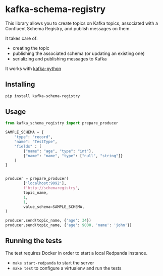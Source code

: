 # kafka-schema-registry

This library allows you to create topics on Kafka topics, associated with a
Confluent Schema Registry, and publish messages on them.

It takes care of:
* creating the topic
* publishing the associated schema (or updating an existing one)
* serializing and publishing messages to Kafka

It works with [kafka-python][]

[kafka-python]: https://github.com/dpkp/kafka-python


## Installing

```sh
pip install kafka-schema-registry
```

## Usage

```python
from kafka_schema_registry import prepare_producer

SAMPLE_SCHEMA = {
    "type": "record",
    "name": "TestType",
    "fields" : [
        {"name": "age", "type": "int"},
        {"name": "name", "type": ["null", "string"]}
    ]
}


producer = prepare_producer(
        ['localhost:9092'],
        f'http://schemaregistry',
        topic_name,
        1,
        1,
        value_schema=SAMPLE_SCHEMA,
)

producer.send(topic_name, {'age': 34})
producer.send(topic_name, {'age': 9000, 'name': 'john'})
```

## Running the tests

The test requires Docker in order to start a local Redpanda instance.

* `make start-redpanda` to start the server
* `make test` to configure a virtualenv and run the tests
